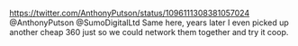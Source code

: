 https://twitter.com/AnthonyPutson/status/1096111308381057024 @AnthonyPutson @SumoDigitalLtd Same here, years later I even picked up another cheap 360 just so we could network them together and try it coop.